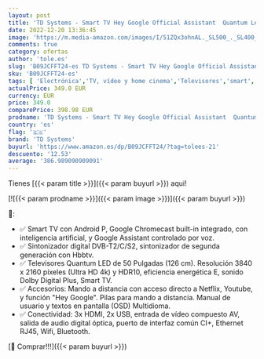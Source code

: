 ```yaml
---
layout: post
title: 'TD Systems - Smart TV Hey Google Official Assistant  Quantum Led 4K HDR10 - Televisores 50 Pulgadas  Control por Voz  Chromecast  3X HDMI  2X USB  3 años de garantía - K50DLX14GLQ Modelo 2022'
date: 2022-12-20 13:36:45
image: 'https://m.media-amazon.com/images/I/51ZQx3ohnAL._SL500_._SL400_.jpg'
comments: true
category: ofertas
author: 'tole.es'
slug: 'B09JCFFT24-es TD Systems - Smart TV Hey Google Official Assistant...'
sku: 'B09JCFFT24-es'
tags: [ 'Electrónica','TV, vídeo y home cinema','Televisores','smart','td systems','tv','🇪🇸', ]
actualPrice: 349.0 EUR
currency: EUR
price: 349.0
comparePrice: 398.98 EUR
prodname: 'TD Systems - Smart TV Hey Google Official Assistant  Quantum Led 4K HDR10 - Televisores 50 Pulgadas  Control por Voz  Chromecast  3X HDMI  2X USB  3 años de garantía - K50DLX14GLQ Modelo 2022'
country: 'es'
flag: '🇪🇸'
brand: 'TD Systems'
buyurl: 'https://www.amazon.es/dp/B09JCFFT24/?tag=tolees-21'
descuento: '12.53'
average: '386.989090909091'
---
```


Tienes [{{< param title >}}]({{< param buyurl >}}) aqui!

[![{{< param prodname >}}]({{< param image >}})]({{< param buyurl >}})

🔎:

- ✅ Smart TV con Android P, Google Chromecast built-in integrado, con inteligencia artificial, y Google Assistant controlado por voz.
- ✅ Sintonizador digital DVB-T2/C/S2, sintonizador de segunda generación con Hbbtv.
- ✅ Televisores Quantum LED de 50 Pulgadas (126 cm). Resolución 3840 x 2160 píxeles (Ultra HD 4k) y HDR10, eficiencia energética E, sonido Dolby Digital Plus, Smart TV.
- ✅ Accesorios: Mando a distancia con acceso directo a Netflix, Youtube, y función "Hey Google". Pilas para mando a distancia. Manual de usuario y textos en pantalla (OSD) Multidioma.
- ✅ Conectividad: 3x HDMI, 2x USB, entrada de vídeo compuesto AV, salida de audio digital óptica, puerto de interfaz común CI+, Ethernet RJ45, Wifi, Bluetooth.

[🛒 Comprar!!!]({{< param buyurl >}})

